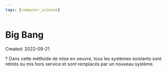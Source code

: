 ```yaml
---
tags: [computer_science] 
---
```

# Big Bang
Created: 2022-09-21

?
Dans cette méthode de mise en oeuvre, tous les systèmes existants sont retirés ou mis hors service et sont remplacés par un nouveau système.
<!--SR:!2022-09-25,3,250-->
